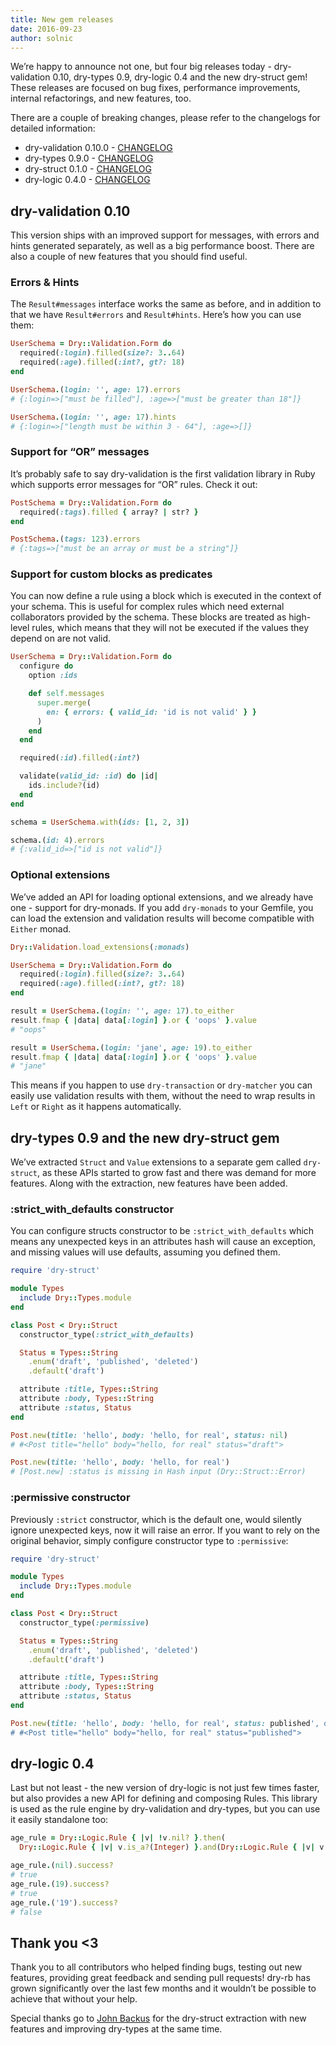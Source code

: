 ```yaml
---
title: New gem releases
date: 2016-09-23
author: solnic
---
```


We’re happy to announce not one, but four big releases today - dry-validation 0.10, dry-types 0.9, dry-logic 0.4 and the new dry-struct gem! These releases are focused on bug fixes, performance improvements, internal refactorings, and new features, too.

There are a couple of breaking changes, please refer to the changelogs for detailed information:

* dry-validation 0.10.0 - [CHANGELOG](https://github.com/dry-rb/dry-validation/blob/main/CHANGELOG.md#v010-2016-09-21)
* dry-types 0.9.0 - [CHANGELOG](https://github.com/dry-rb/dry-types/blob/main/CHANGELOG.md#v010-2016-09-21)
* dry-struct 0.1.0 - [CHANGELOG](https://github.com/dry-rb/dry-struct/blob/main/CHANGELOG.md#v010-2016-09-21)
* dry-logic 0.4.0 - [CHANGELOG](https://github.com/dry-rb/dry-logic/blob/main/CHANGELOG.md#v010-2016-09-21)

## dry-validation 0.10

This version ships with an improved support for messages, with errors and hints generated separately, as well as a big performance boost. There are also a couple of new features that you should find useful.

### Errors & Hints
The `Result#messages` interface works the same as before, and in addition to that we have `Result#errors` and `Result#hints`. Here’s how you can use them:

``` ruby
UserSchema = Dry::Validation.Form do
  required(:login).filled(size?: 3..64)
  required(:age).filled(:int?, gt?: 18)
end

UserSchema.(login: '', age: 17).errors
# {:login=>["must be filled"], :age=>["must be greater than 18"]}

UserSchema.(login: '', age: 17).hints
# {:login=>["length must be within 3 - 64"], :age=>[]}
```

### Support for “OR” messages
It’s probably safe to say dry-validation is the first validation library in Ruby which supports error messages for “OR” rules. Check it out:

``` ruby
PostSchema = Dry::Validation.Form do
  required(:tags).filled { array? | str? }
end

PostSchema.(tags: 123).errors
# {:tags=>["must be an array or must be a string"]}
```
### Support for custom blocks as predicates
You can now define a rule using a block which is executed in the context of your schema. This is useful for complex rules which need external collaborators provided by the schema. These blocks are treated as high-level rules, which means that they will not be executed if the values they depend on are not valid.

``` ruby
UserSchema = Dry::Validation.Form do
  configure do
    option :ids

    def self.messages
      super.merge(
        en: { errors: { valid_id: 'id is not valid' } }
      )
    end
  end

  required(:id).filled(:int?)

  validate(valid_id: :id) do |id|
    ids.include?(id)
  end
end

schema = UserSchema.with(ids: [1, 2, 3])

schema.(id: 4).errors
# {:valid_id=>["id is not valid"]}
```

### Optional extensions
We’ve added an API for loading optional extensions, and we already have one - support for dry-monads. If you add `dry-monads` to your Gemfile, you can load the extension and validation results will become compatible with `Either` monad.

``` ruby
Dry::Validation.load_extensions(:monads)

UserSchema = Dry::Validation.Form do
  required(:login).filled(size?: 3..64)
  required(:age).filled(:int?, gt?: 18)
end

result = UserSchema.(login: '', age: 17).to_either
result.fmap { |data| data[:login] }.or { 'oops' }.value
# "oops"

result = UserSchema.(login: 'jane', age: 19).to_either
result.fmap { |data| data[:login] }.or { 'oops' }.value
# "jane"
```

This means if you happen to use `dry-transaction` or `dry-matcher` you can easily use validation results with them, without the need to wrap results in `Left` or `Right` as it happens automatically.
## dry-types 0.9 and the new dry-struct gem
We’ve extracted `Struct` and `Value` extensions to a separate gem called `dry-struct`, as these APIs started to grow fast and there was demand for more features. Along with the extraction, new features have been added.

### :strict_with_defaults constructor
You can configure structs constructor to be `:strict_with_defaults` which means any unexpected keys in an attributes hash will cause an exception, and missing values will use defaults, assuming you defined them.

``` ruby
require 'dry-struct'

module Types
  include Dry::Types.module
end

class Post < Dry::Struct
  constructor_type(:strict_with_defaults)

  Status = Types::String
    .enum('draft', 'published', 'deleted')
    .default('draft')

  attribute :title, Types::String
  attribute :body, Types::String
  attribute :status, Status
end

Post.new(title: 'hello', body: 'hello, for real', status: nil)
# #<Post title="hello" body="hello, for real" status="draft">

Post.new(title: 'hello', body: 'hello, for real')
# [Post.new] :status is missing in Hash input (Dry::Struct::Error)
```

### :permissive constructor
Previously `:strict` constructor, which is the default one, would silently ignore unexpected keys, now it will raise an error. If you want to rely on the original behavior, simply configure constructor type to `:permissive`:

``` ruby
require 'dry-struct'

module Types
  include Dry::Types.module
end

class Post < Dry::Struct
  constructor_type(:permissive)

  Status = Types::String
    .enum('draft', 'published', 'deleted')
    .default('draft')

  attribute :title, Types::String
  attribute :body, Types::String
  attribute :status, Status
end

Post.new(title: 'hello', body: 'hello, for real', status: published', oops: 'ignored')
# #<Post title="hello" body="hello, for real" status="published">
```

## dry-logic 0.4

Last but not least - the new version of dry-logic is not just few times faster, but also provides a new API for defining and composing Rules. This library is used as the rule engine by dry-validation and dry-types, but you can use it easily standalone too:

``` ruby
age_rule = Dry::Logic.Rule { |v| !v.nil? }.then(
  Dry::Logic.Rule { |v| v.is_a?(Integer) }.and(Dry::Logic.Rule { |v| v > 18 }))

age_rule.(nil).success?
# true
age_rule.(19).success?
# true
age_rule.('19').success?
# false
```

## Thank you <3
Thank you to all contributors who helped finding bugs, testing out new features, providing great feedback and sending pull requests! dry-rb has grown significantly over the last few months and it wouldn’t be possible to achieve that without your help.

Special thanks go to [John Backus](https://github.com/backus) for the dry-struct extraction with new features and improving dry-types at the same time.
